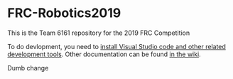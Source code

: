 # FRC-Robotics2019

This is the Team 6161 repository for the 2019 FRC Competition

To do devlopment, you need to [install Visual Studio code and other related development tools](http://wpilib.screenstepslive.com/s/currentCS/m/getting_started/l/999999-installing-c-and-java-development-tools-for-frc). Other documentation can be found [in the wiki](https://github.com/6161Robotics/FRC-Robotics2019/wiki).

Dumb change
